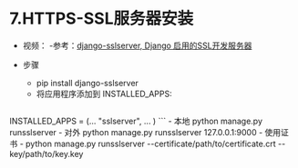 # 7.HTTPS-SSL服务器安装

- 视频：
-参考：[django-sslserver, Django 启用的SSL开发服务器](https://www.helplib.com/GitHub/article_97122)

- 步骤
    - pip install django-sslserver
    - 将应用程序添加到 INSTALLED_APPS:
    ```python
INSTALLED_APPS = (...
"sslserver",
...
)
    ``` 
    - 本地 python manage.py runsslserver
    - 对外 python manage.py runsslserver 127.0.0.1:9000
    - 使用证书
        - python manage.py runsslserver --certificate/path/to/certificate.crt --key/path/to/key.key